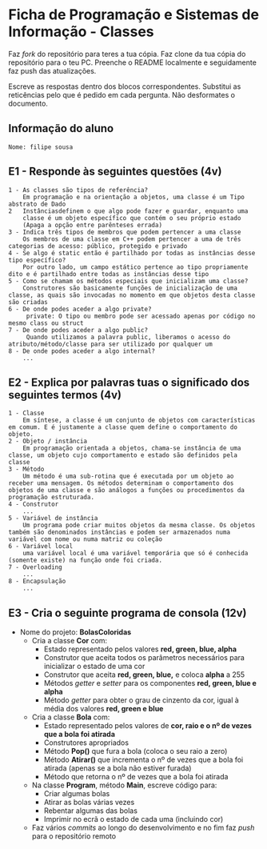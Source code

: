 # Ficha de Programação e Sistemas de Informação - Classes

Faz *fork* do repositório para teres a tua cópia.
Faz clone da tua cópia do repositório para o teu PC.
Preenche o README localmente e seguidamente faz push das atualizações.

Escreve as respostas dentro dos blocos correspondentes. Substitui as reticências pelo que é pedido em cada pergunta. Não desformates o documento.

## Informação do aluno

    Nome: filipe sousa

## E1 - Responde às seguintes questões (4v)

    1 - As classes são tipos de referência? 
        Em programação e na orientação a objetos, uma classe é um Tipo abstrato de Dado
    2   Instânciasdefinem o que algo pode fazer e guardar, enquanto uma
        classe é um objeto específico que contém o seu próprio estado 
        (Apaga a opção entre parênteses errada)
    3 - Indica três tipos de membros que podem pertencer a uma classe 
        Os membros de uma classe em C++ podem pertencer a uma de três categorias de acesso: público, protegido e privado
    4 - Se algo é static então é partilhado por todas as instâncias desse tipo específico? 
        Por outro lado, um campo estático pertence ao tipo propriamente dito e é partilhado entre todas as instâncias desse tipo
    5 - Como se chamam os métodos especiais que inicializam uma classe? 
        Construtores são basicamente funções de inicialização de uma classe, as quais são invocadas no momento em que objetos desta classe são criadas
    6 - De onde podes aceder a algo private? 
         private: O tipo ou membro pode ser acessado apenas por código no mesmo class ou struct
    7 - De onde podes aceder a algo public? 
         Quando utilizamos a palavra public, liberamos o acesso do atributo/método/classe para ser utilizado por qualquer um
    8 - De onde podes aceder a algo internal? 
        ...

## E2 - Explica por palavras tuas o significado dos seguintes termos (4v)

    1 - Classe
        Em síntese, a classe é um conjunto de objetos com características em comum. E é justamente a classe quem define o comportamento do objeto. 
    2 - Objeto / instância
        Em programação orientada a objetos, chama-se instância de uma classe, um objeto cujo comportamento e estado são definidos pela classe
    3 - Método
        Um método é uma sub-rotina que é executada por um objeto ao receber uma mensagem. Os métodos determinam o comportamento dos objetos de uma classe e são análogos a funções ou procedimentos da programação estruturada.
    4 - Construtor
        ...
    5 - Variável de instância
        Um programa pode criar muitos objetos da mesma classe. Os objetos também são denominados instâncias e podem ser armazenados numa variável com nome ou numa matriz ou coleção
    6 - Variável local
        uma variável local é uma variável temporária que só é conhecida (somente existe) na função onde foi criada.
    7 - Overloading
        ...
    8 - Encapsulação
        ...

## E3 - Cria o seguinte programa de consola (12v)

- Nome do projeto: **BolasColoridas**
  - Cria a classe **Cor** com:
    - Estado representado pelos valores **red, green, blue, alpha**
    - Construtor que aceita todos os parâmetros necessários para inicializar o estado de uma cor
    - Construtor que aceita **red, green, blue,** e coloca **alpha** a 255
    - Métodos *getter* e *setter* para os componentes **red, green, blue e alpha**
    - Método *getter* para obter o grau de cinzento da cor, igual à média dos valores **red, green e blue**
  - Cria a classe **Bola** com:
    - Estado representado pelos valores de **cor, raio e o nº de vezes que a bola foi atirada**
    - Construtores apropriados
    - Método **Pop()** que fura a bola (coloca o seu raio a zero)
    - Método **Atirar()** que incrementa o nº de vezes que a bola foi atirada (apenas se a bola não estiver furada)
    - Método que retorna o nº de vezes que a bola foi atirada
  - Na classe **Program**, método **Main**, escreve código para:
    - Criar algumas bolas
    - Atirar as bolas várias vezes
    - Rebentar algumas das bolas
    - Imprimir no ecrã o estado de cada uma (incluindo cor)
  - Faz vários *commits* ao longo do desenvolvimento e no fim faz *push* para o repositório remoto
